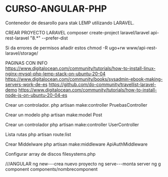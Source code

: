 # CURSO-ANGULAR-PHP

Contenedor de desarollo para stak LEMP utilizando LARAVEL.

CREAR PROYECTO LARAVEL
composer create-project laravel/laravel api-rest-laravel "8.*" --prefer-dist

Si da errores de permisos añadir estos
chmod -R ugo+rw www/api-rest-laravel/storage/

PAGINAS CON INFO
https://www.digitalocean.com/community/tutorials/how-to-install-linux-nginx-mysql-php-lemp-stack-on-ubuntu-20-04
https://www.digitalocean.com/community/books/sysadmin-ebook-making-servers-work-de-es
https://github.com/do-community/travellist-laravel-demo
https://www.digitalocean.com/community/tutorials/how-to-install-node-js-on-ubuntu-20-04-es

Crear un controlador.
php artisan make:controller PruebasController

Crear un modelo
php artisan make:model Post

Crear un controlador
php artisan  make:controller UserController

Lista rutas
php artisan route:list

Crear Middelware
php artisan make:middleware ApiAuthMiddleware

Configurar array de discos
filesystems.php


///ANGULAR
ng new---crea nuevo proyecto
ng serve---monta server
ng g component components/nombrecomponent